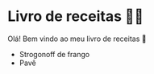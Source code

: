 # Livro de receitas :man_cook:

Olá! Bem vindo ao meu livro de receitas  :wave:

- Strogonoff de frango
- Pavê
